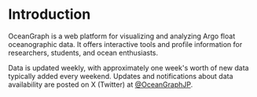 # Introduction

OceanGraph is a web platform for visualizing and analyzing Argo float oceanographic data. It offers interactive tools and profile information for researchers, students, and ocean enthusiasts.

Data is updated weekly, with approximately one week's worth of new data typically added every weekend. Updates and notifications about data availability are posted on X (Twitter) at [@OceanGraphJP](https://x.com/OceanGraphJP).
